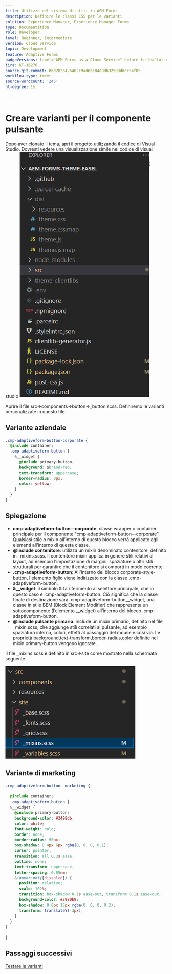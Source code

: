 ```yaml
---
title: Utilizzo del sistema di stili in AEM Forms
description: Definire le classi CSS per le varianti
solution: Experience Manager, Experience Manager Forms
type: Documentation
role: Developer
level: Beginner, Intermediate
version: Cloud Service
topic: Development
feature: Adaptive Forms
badgeVersions: label="AEM Forms as a Cloud Service" before-title="false"
jira: KT-16276
source-git-commit: 86d282b426402c9ad6be84e9db92598d0dc54f85
workflow-type: tm+mt
source-wordcount: '245'
ht-degree: 1%

---
```


# Creare varianti per il componente pulsante

Dopo aver clonato il tema, apri il progetto utilizzando il codice di Visual Studio. Dovresti vedere una visualizzazione simile
nel codice di visual studio
![project explorer](assets/easel-theme.png)

Aprire il file src->components->button->_button.scss. Definiremo le varianti personalizzate in questo file.

## Variante aziendale

```css
.cmp-adaptiveform-button-corporate {
  @include container;
  .cmp-adaptiveform-button {
    &__widget {
      @include primary-button;
      background: $brand-red;
      text-transform: uppercase;
      border-radius: 0px;
      color: yellow;
    }
  }
}
```

## Spiegazione

* **cmp-adaptiveform-button—corporate**: classe wrapper o container principale per il componente &quot;cmp-adaptiveform-button—corporate&quot;.
Qualsiasi stile o mixin all’interno di questo blocco verrà applicato agli elementi all’interno di questa classe.
* **@include contenitore**: utilizza un mixin denominato contenitore, definito in _mixins.scss. Il contenitore mixin applica in genere stili relativi al layout, ad esempio l’impostazione di margini, spaziature o altri stili strutturali per garantire che il contenitore si comporti in modo coerente.
* **.cmp-adaptiveform-button**: All&#39;interno del blocco corporate-style-button, l&#39;elemento figlio viene indirizzato con la classe .cmp-adaptiveform-button.
* **&amp;__widget**: il simbolo &amp; fa riferimento al selettore principale, che in questo caso è .cmp-adaptiveform-button.
Ciò significa che la classe finale di destinazione sarà .cmp-adaptiveform-button__widget, una classe in stile BEM (Block Element Modifier) che rappresenta un sottocomponente (l’elemento __widget) all’interno del blocco .cmp-adaptiveform-button.
* **@include pulsante primario**: include un mixin primario, definito nel file _mixin.scss, che aggiunge stili correlati al pulsante, ad esempio spaziatura interna, colori, effetti al passaggio del mouse e così via. Le proprietà background,text-transform,border-radius,color definite nel mixin primary-button vengono ignorate.

Il file _mixins.scss è definito in src->site come mostrato nella schermata seguente

![mixin.scss](assets/mixins.png)

## Variante di marketing

```css
.cmp-adaptiveform-button--marketing {
  
  @include container;
  .cmp-adaptiveform-button {
  &__widget {
    @include primary-button;
    background-color: #3498db;
    color: white;
    font-weight: bold;
    border: none;
    border-radius: 50px;
    box-shadow: 0 4px 6px rgba(0, 0, 0, 0.1);
    cursor: pointer;
    transition: all 0.3s ease;
    outline: none;
    text-transform: uppercase;
    letter-spacing: 0.05em;
    &:hover:not([disabled]) {
      position: relative;
      scale: 102%;
      transition: box-shadow 0.1s ease-out, transform 0.1s ease-out;
      background-color: #2980b9;
      box-shadow: 0 8px 15px rgba(0, 0, 0, 0.2);
      transform: translateY(-3px);
    }
  }
}
  
}
```

## Passaggi successivi

[Testare le varianti](./build.md)


